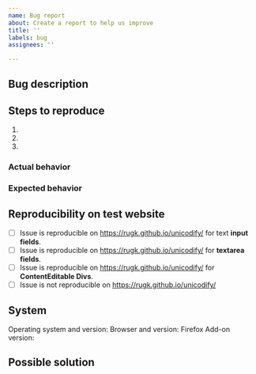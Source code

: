 ```yaml
---
name: Bug report
about: Create a report to help us improve
title: ''
labels: bug
assignees: ''

---
```


## Bug description
<!-- A short summary of the issue. You can also explain how it affected you or explain some background of the story. -->

## Steps to reproduce
<!-- Describe what steps you did/can do to reproduce the problem. Also mention if it is not always reproducible. If applicable, add screenshots to help explain your problem. -->

1. 
2. 
3. 

### Actual behavior
<!-- The behavior you experienced. -->

### Expected behavior
<!-- A clear and concise description of what you expected to happen. -->

## Reproducibility on test website
<!-- Please go to https://rugk.github.io/unicodify/ and try to reproduce your issue there. -->

* [ ] Issue is reproducible on https://rugk.github.io/unicodify/ for text **input fields**.
* [ ] Issue is reproducible on https://rugk.github.io/unicodify/ for **textarea fields**.
* [ ] Issue is reproducible on https://rugk.github.io/unicodify/ for **ContentEditable Divs**.
* [ ] Issue is not reproducible on https://rugk.github.io/unicodify/

<!-- If applicable, explain the differing behaviour here in detail and/or add screenshots. -->

## System
<!-- Add some information about your system. You can omit values if you think they are really not necessary. -->

Operating system and version: 
Browser and version: Firefox 
Add-on version: 

## Possible solution
<!-- Add references to other issues/docs/websites here or look into the code to find the potential causes of the problem or how to fix it. Omit this, if you don't know what to write here. -->
